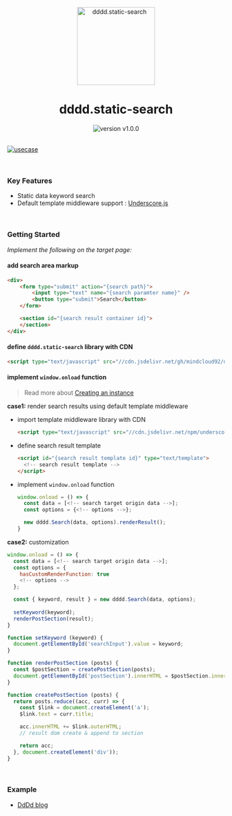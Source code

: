<div align="center">
  <img src="https://user-images.githubusercontent.com/3929320/159136453-34c7408f-d22c-4c8c-a8a5-7ae518916109.png" alt="dddd.static-search" height="180px" />
</div>

<h1 align="center">dddd.static-search</h1>

<div align="center">
  <img src="https://img.shields.io/badge/version-v1.0.0-blue?style=flat-square" alt="version v1.0.0" />
</div>

<br/>


[![usecase](https://user-images.githubusercontent.com/3929320/159149026-1acbfc17-8406-47be-8f14-53518b8d2c27.png)](https://super-dev.xyz/search/?q=dddd)

<br/>

### Key Features
- Static data keyword search
- Default template middleware support : [Underscore.js](https://underscorejs.org/)

<br/>


### Getting Started
*Implement the following on the target page:*
<br/>



#### add search area markup

```html
<div>
    <form type="submit" action="{search path}">
        <input type="text" name="{search paramter name}" />
        <button type="submit">Search</button>
    </form>

    <section id="{search result container id}">
    </section>
</div>
```

#### define `dddd.static-search` library with CDN

```html
<script type="text/javascript" src="//cdn.jsdelivr.net/gh/mindcloud92/dddd.static-search@6ab1ea67a0357bed734a216d4de9e675c13ec45a/src/dist/dddd.search.min.js"></script>
```

#### implement `window.onload` function 
> Read more about [Creating an instance](https://github.com/mindcloud92/dddd.static-search/wiki/Creating-an-instance)


**case1:** render search results using default template middleware
* import template middleware library with CDN   

  ```html
  <script type="text/javascript" src="//cdn.jsdelivr.net/npm/underscore@1.13.1/underscore-umd-min.js"></script>
  ```
  
* define search result template   

  ```html
  <script id="{search result template id}" type="text/template">
    <!-- search result template -->
  </script>
  ```
  
* implement `window.onload` function   

  ```javascript
  window.onload = () => {
    const data = [<!-- search target origin data -->];
    const options = {<!-- options -->};

    new dddd.Search(data, options).renderResult();
  }
  ```
    
**case2:** customization
  ```javascript
  window.onload = () => {
    const data = [<!-- search target origin data -->];
    const options = {
      hasCustomRenderFunction: true
      <!-- options -->
    };

    const { keyword, result } = new dddd.Search(data, options);
    
    setKeyword(keyword);
    renderPostSection(result);
  }
  
  function setKeyword (keyword) {
    document.getElementById('searchInput').value = keyword;
  }

  function renderPostSection (posts) {
    const $postSection = createPostSection(posts);
    document.getElementById('postSection').innerHTML = $postSection.innerHTML;
  }

  function createPostSection (posts) {
    return posts.reduce((acc, curr) => {
      const $link = document.createElement('a');
      $link.text = curr.title;

      acc.innerHTML += $link.outerHTML;
      // result dom create & append to section

      return acc;
    }, document.createElement('div'));
  }
  ```

<br/>

### Example
- [DdDd blog](https://super-dev.xyz)

